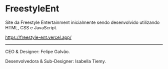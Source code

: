 # FreestyleEnt
Site da Freestyle Entertainment inicialmente sendo desenvolvido utilizando HTML, CSS e JavaScript.

https://freestyle-ent.vercel.app/

--------------------------------------------------------------------------------------------------

CEO & Designer: Felipe Galvão.

Desenvolvedora & Sub-Designer: Isabella Tiemy.
